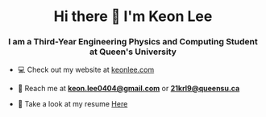 <h1 align="center">Hi there 👋 I'm Keon Lee</h1>
<h3 align="center">I am a Third-Year Engineering Physics and Computing Student at Queen's University</h3>

- 💻 Check out my website at [keonlee.com](https://keonlee.com/)

- 📧 Reach me at **keon.lee0404@gmail.com** or **21krl9@queensu.ca**

- 📄 Take a look at my resume [Here]()


<!--
**klee04/klee04** is a ✨ _special_ ✨ repository because its `README.md` (this file) appears on your GitHub profile.

Here are some ideas to get you started:

- 🔭 I’m currently working on ...
- 🌱 I’m currently learning ...
- 👯 I’m looking to collaborate on ...
- 🤔 I’m looking for help with ...
- 💬 Ask me about ...
- 📫 How to reach me: ...
- 😄 Pronouns: ...
- ⚡ Fun fact: ...
-->
